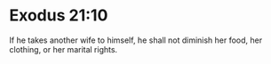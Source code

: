 # Exodus 21:10

If he takes another wife to himself, he shall not diminish her food, her clothing, or her marital rights.

